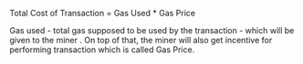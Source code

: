 Total Cost of Transaction = Gas Used  \* Gas Price



Gas used - total gas supposed to be used by the transaction - which will be given to the miner . On top of that, the miner will also get incentive for performing transaction which is called Gas Price.

